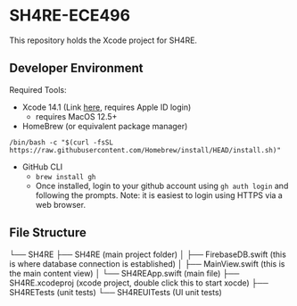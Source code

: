 # SH4RE-ECE496
This repository holds the Xcode project for SH4RE.

## Developer Environment
Required Tools:
- Xcode 14.1 (Link [here](https://developer.apple.com/services-account/download?path=/Developer_Tools/Xcode_14.1/Xcode_14.1.xip), requires Apple ID login)
	- requires MacOS 12.5+
- HomeBrew (or equivalent package manager)
```
/bin/bash -c "$(curl -fsSL https://raw.githubusercontent.com/Homebrew/install/HEAD/install.sh)"
```
- GitHub CLI
	- `brew install gh`
	- Once installed, login to your github account using `gh auth login` and following the prompts. Note: it is easiest to login using HTTPS via a web browser. 

## File Structure

└── SH4RE
    ├── SH4RE (main project folder)
    │ ├── FirebaseDB.swift (this is where database connection is established)
    │ ├── MainView.swift (this is the main content view)
    │ └── SH4REApp.swift (main file)
    ├── SH4RE.xcodeproj (xcode project, double click this to start xocde)
    ├── SH4RETests (unit tests)
    └── SH4REUITests (UI unit tests)

